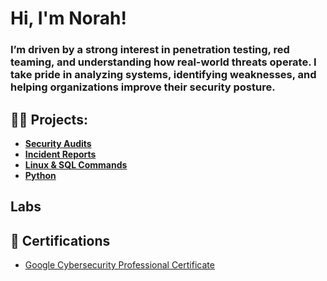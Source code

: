 <h1>Hi, I'm Norah! <br/>
  <h3>I’m driven by a strong interest in penetration testing, red teaming, and understanding how real-world threats operate. I take pride in analyzing systems, identifying weaknesses, and helping organizations improve their security posture.</a>

<h2>👩‍💻 Projects:</h2>

- <b>[Security Audits](https://github.com/norahberger/security-audits.git)</b>
- <b>[Incident Reports](https://github.com/norahberger/Incident-reports.git)</b>
- <b>[Linux & SQL Commands](https://github.com/norahberger/Linux-SQL.git)</b>
- <b>[Python](https://github.com/norahberger/python.git)</b>


<h2>Labs</h2>

<h2>📄 Certifications</h2>

- [Google Cybersecurity Professional Certificate](https://coursera.org/share/6f1482b6a2bad38cb102a49f65021d35)
